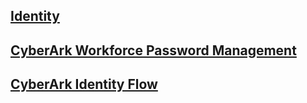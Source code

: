 ## [Identity](Identity.md)

## [CyberArk Workforce Password Management](Workforce_Password_Management.md)

## [CyberArk Identity Flow](Identity_Flow.md)
